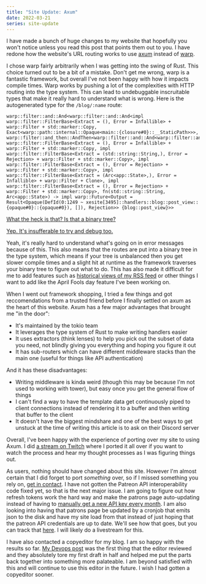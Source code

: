 ```yaml
---
title: "Site Update: Axum"
date: 2022-03-21
series: site-update
---
```


I have made a bunch of huge changes to my website that hopefully you won't
notice unless you read this post that points them out to you. I have redone how
the website's URL routing works to use
[axum](https://tokio.rs/blog/2021-07-announcing-axum) instead of
[warp](https://docs.rs/warp/latest/warp/).

I chose warp fairly arbitrarily when I was getting into the swing of Rust. This
choice turned out to be a bit of a mistake. Don't get me wrong, warp is a
fantastic framework, but overall I've not been happy with how it impacts compile
times. Warp works by pushing a lot of the complexities with HTTP routing into
the type system. This can lead to undebuggable inscruitable types that make it
really hard to understand what is wrong. Here is the autogenerated type for the
`/blog/:name` route:

```
warp::filter::and::And<warp::filter::and::And<impl warp::filter::FilterBase<Extract = (), Error = Infallible> + warp::Filter + std::marker::Copy, Exact<warp::path::internal::Opaque<main::{closure#0}::__StaticPath>>>, warp::filter::and_then::AndThen<warp::filter::and::And<warp::filter::and::And<warp::filter::and::And<warp::filter::and::And<impl warp::filter::FilterBase<Extract = (), Error = Infallible> + warp::Filter + std::marker::Copy, impl warp::filter::FilterBase<Extract = (std::string::String,), Error = Rejection> + warp::Filter + std::marker::Copy>, impl warp::filter::FilterBase<Extract = (), Error = Rejection> + warp::Filter + std::marker::Copy>, impl warp::filter::FilterBase<Extract = (Arc<app::State>,), Error = Infallible> + warp::Filter + Clone>, impl warp::filter::FilterBase<Extract = (), Error = Rejection> + warp::Filter + std::marker::Copy>, fn(std::string::String, Arc<app::State>) -> impl warp::Future<Output = Result<Opaque(DefId(0:1249 ~ xesite[3495]::handlers::blog::post_view::{opaque#0}::{opaque#0}), []), Rejection>> {blog::post_view}>>
```

[What the heck is that? Is that a binary tree?](conversation://Numa/delet)

[Yep. It's insufferable to try and debug too.](conversation://Cadey/coffee)

Yeah, it's really hard to understand what's going on in error messages because
of this. This also means that the routes are put into a binary tree in the type
system, which means if your tree is unbalanced then you get slower compile times
and a slight hit at runtime as the framework traverses your binary tree to
figure out what to do. This has also made it difficult for me to add features
such as [historical views of my RSS feed](https://github.com/Xe/site/issues/419)
or other things I want to add like the April Fools day feature I've been working
on.

When I went out framework shopping, I tried a few things and got reccomendations
from a trusted friend before I finally settled on axum as the heart of this
website. Axum has a few major advantages that brought me "in the door":

- It's maintained by the tokio team
- It leverages the type system of Rust to make writing handlers easier
- It uses extractors (think lenses) to help you pick out the subset of data you
  need, not blindly giving you everything and hoping you figure it out
- It has sub-routers which can have different middleware stacks than the main
  one (useful for things like API authentication)

And it has these disadvantages:

- Writing middleware is kinda weird (though this may be because I'm not used to
  working with tower), but easy once you get the general flow of things
- I can't find a way to have the template data get continuously piped to client
  connections instead of rendering it to a buffer and then writing that buffer
  to the client
- It doesn't have the biggest mindshare and one of the best ways to get unstuck
  at the time of writing this article is to ask on their Discord server

Overall, I've been happy with the experience of porting over my site to using
Axum. I did [a stream on Twitch](https://www.twitch.tv/videos/1429533858) where
I ported it all over if you want to watch the process and hear my thought
processes as I was figuring things out.

As users, nothing should have changed about this site. However I'm almost
certain that I did forget to port _something_ over, so if I missed something you
rely on, [get in contact](/contact). I have not gotten the Patreon API
interoperability code fixed yet, so that is the next major issue. I am going to
figure out how refresh tokens work the hard way and make the patrons page
auto-updating instead of having to [manually get a new API key every
month](https://github.com/Xe/site/blob/main/docs/patron-page.org). I am also
looking into having that patrons page be updated by a cronjob that emits json to
the disk and have my site load from that instead of just hoping that the patreon
API credentials are up to date. We'll see how that goes, but you can track that
[here](https://github.com/Xe/site/issues/442). I will likely do a livestream for
this.

I have also contacted a copyeditor for my blog. I am so happy with the results
so far. [My Devops post](/blog/social-quandry-devops-2022-03-17) was the first
thing that the editor reviewed and they absolutely tore my first draft in half
and helped me put the parts back together into something more palateable. I am
beyond satisfied with this and will continue to use this editor in the future. I
wish I had gotten a copyeditor sooner.
